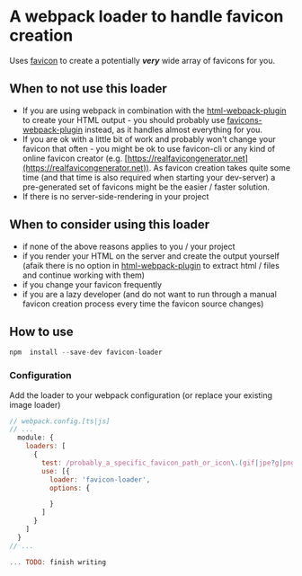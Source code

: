 # A webpack loader to handle favicon creation

Uses [favicon](https://github.com/itgalaxy/favicons) to create a potentially  ___very___ wide array of favicons for you.

## When to not use this loader

* If you are using webpack in combination with the [html-webpack-plugin](https://github.com/jantimon/html-webpack-plugin) to create your HTML output - you should probably use [favicons-webpack-plugin](https://github.com/jantimon/favicons-webpack-plugin) instead, as it handles almost everything for you.
* If you are ok with a little bit of work and probably won't change your favicon that often - you might be ok to use favicon-cli or any kind of online favicon creator (e.g. [https://realfavicongenerator.net](https://realfavicongenerator.net)). As favicon creation takes quite some time (and that time is also required when starting your dev-server) a pre-generated set of favicons might be the easier / faster solution.
* If there is no server-side-rendering in your project

## When to consider using this loader
* if none of the above reasons applies to you / your project
* if you render your HTML on the server and create the output yourself (afaik there is no option in [html-webpack-plugin](https://github.com/jantimon/html-webpack-plugin) to extract html / files and continue working with them)
* if you change your favicon frequently
* if you are a lazy developer (and do not want to run through a manual favicon creation process every time the favicon source changes)

## How to use
``` javascript
npm  install --save-dev favicon-loader
```

### Configuration
Add the loader to your webpack configuration (or replace your existing image loader)
```javascript
// webpack.config.[ts|js]
// ...
  module: {
    loaders: [
      {
        test: /probably_a_specific_favicon_path_or_icon\.(gif|jpe?g|png|svg|webp|ico)$/,
		use: [{
		  loader: 'favicon-loader',
		  options: {

		  }
		]
      }
    ]
  }
// ...

... TODO: finish writing